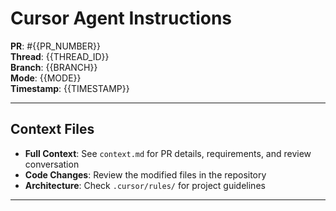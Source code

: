 # Cursor Agent Instructions

**PR**: #{{PR_NUMBER}}  
**Thread**: {{THREAD_ID}}  
**Branch**: {{BRANCH}}  
**Mode**: {{MODE}}  
**Timestamp**: {{TIMESTAMP}}

---

## Context Files

- **Full Context**: See `context.md` for PR details, requirements, and review conversation
- **Code Changes**: Review the modified files in the repository
- **Architecture**: Check `.cursor/rules/` for project guidelines

---
